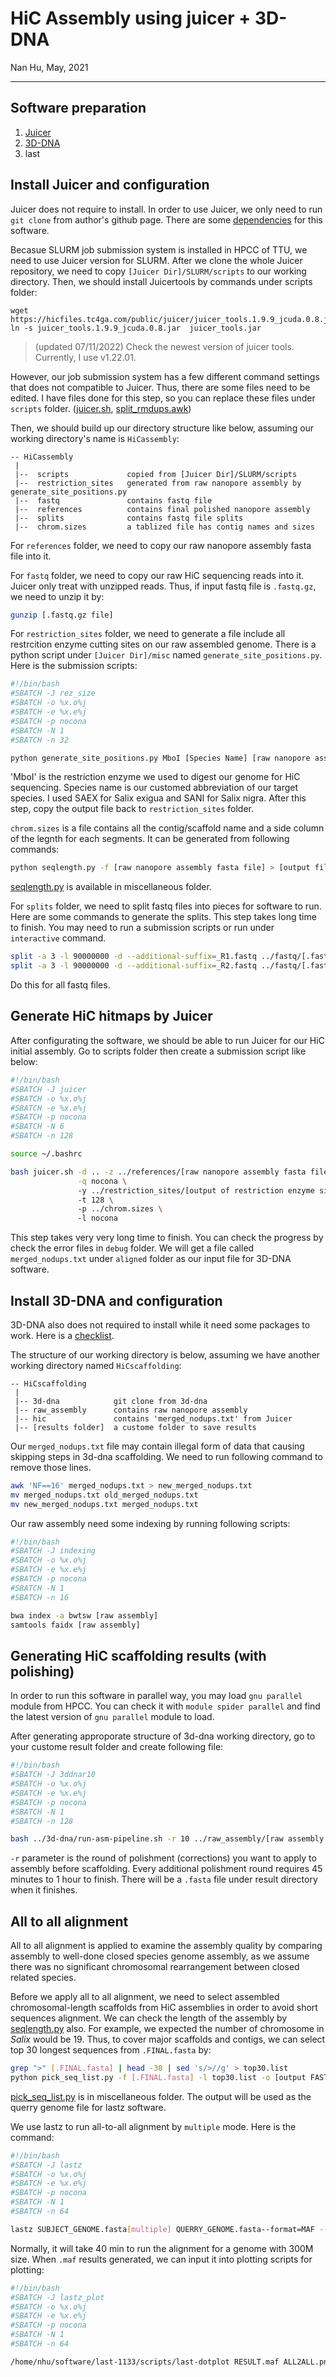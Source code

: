 # HiC Assembly using juicer + 3D-DNA
Nan Hu, May, 2021

---

## Software preparation
1. [Juicer](https://github.com/aidenlab/juicer)
2. [3D-DNA](https://github.com/aidenlab/3d-dna)
3. last

## Install Juicer and configuration
Juicer does not require to install. In order to use Juicer, we only need to run `git clone` from author's github page. There are some [dependencies](https://github.com/aidenlab/juicer#readme) for this software.

Becasue SLURM job submission system is installed in HPCC of TTU, we need to use Juicer version for SLURM. After we clone the whole Juicer repository, we need to copy `[Juicer Dir]/SLURM/scripts` to our working directory. Then, we should install Juicertools by commands under scripts folder:
```
wget https://hicfiles.tc4ga.com/public/juicer/juicer_tools.1.9.9_jcuda.0.8.jar
ln -s juicer_tools.1.9.9_jcuda.0.8.jar  juicer_tools.jar
```
> (updated 07/11/2022) Check the newest version of juicer tools. Currently, I use v1.22.01.

However, our job submission system has a few different command settings that does not compatible to Juicer. Thus, there are some files need to be edited. I have files done for this step, so you can replace these files under `scripts` folder. ([juicer.sh](https://github.com/gudusanjiao/HiCassembly/blob/main/miscellaneous/juicer.sh), [split_rmdups.awk](https://github.com/gudusanjiao/HiCassembly/blob/main/miscellaneous/split_rmdups.awk))

Then, we should build up our directory structure like below, assuming our working directory's name is `HiCassembly`:
```
-- HiCassembly
 |
 |--  scripts             copied from [Juicer Dir]/SLURM/scripts
 |--  restriction_sites   generated from raw nanopore assembly by generate_site_positions.py
 |--  fastq               contains fastq file
 |--  references          contains final polished nanopore assembly
 |--  splits              contains fastq file splits
 |--  chrom.sizes         a tablized file has contig names and sizes
```
For `references` folder, we need to copy our raw nanopore assembly fasta file into it.

For `fastq` folder, we need to copy our raw HiC sequencing reads into it. Juicer only treat with unzipped reads. Thus, if input fastq file is `.fastq.gz`, we need to unzip it by:
```bash
gunzip [.fastq.gz file]
```

For `restriction_sites` folder, we need to generate a file include all restrcition enzyme cutting sites on our raw assembled genome. There is a python script under `[Juicer Dir]/misc` named `generate_site_positions.py`. Here is the submission scripts:
```bash
#!/bin/bash
#SBATCH -J rez_size
#SBATCH -o %x.o%j
#SBATCH -e %x.e%j
#SBATCH -p nocona
#SBATCH -N 1
#SBATCH -n 32

python generate_site_positions.py MboI [Species Name] [raw nanopore assembly fasta file]

```
'MboI' is the restriction enzyme we used to digest our genome for HiC sequencing. Species name is our customed abbreviation of our target species. I used SAEX for Salix exigua and SANI for Salix nigra. After this step, copy the output file back to `restriction_sites` folder.

`chrom.sizes` is a file contains all the contig/scaffold name and a side column of the legnth for each segments. It can be generated from following commands:
```bash
python seqlength.py -f [raw nanopore assembly fasta file] > [output file name]

```
[seqlength.py](https://github.com/gudusanjiao/HiCassembly/blob/main/miscellaneous/seqlength.py) is available in miscellaneous folder.

For `splits` folder, we need to split fastq files into pieces for software to run. Here are some commands to generate the splits. This step takes long time to finish. You may need to run a submission scripts or run under `interactive` command.
```bash
split -a 3 -l 90000000 -d --additional-suffix=_R1.fastq ../fastq/[.fastq files]
split -a 3 -l 90000000 -d --additional-suffix=_R2.fastq ../fastq/[.fastq files]

```
Do this for all fastq files.

## Generate HiC hitmaps by Juicer

After configurating the software, we should be able to run Juicer for our HiC initial assembly. Go to scripts folder then create a submission script like below:
```bash
#!/bin/bash
#SBATCH -J juicer
#SBATCH -o %x.o%j
#SBATCH -e %x.e%j
#SBATCH -p nocona
#SBATCH -N 6
#SBATCH -n 128

source ~/.bashrc

bash juicer.sh -d .. -z ../references/[raw nanopore assembly fasta file] \
               -q nocona \ 
               -y ../restriction_sites/[output of restriction enzyme sites] \ 
               -t 128 \ 
               -p ../chrom.sizes \ 
               -l nocona

```
This step takes very very long time to finish. You can check the progress by check the error files in `debug` folder. We will get a file called `merged_nodups.txt` under `aligned` folder as our input file for 3D-DNA software.

## Install 3D-DNA and configuration
3D-DNA also does not required to install while it need some packages to work. Here is a [checklist](https://github.com/aidenlab/3d-dna#readme).

The structure of our working directory is below, assuming we have another working directory named `HiCscaffolding`:
```
-- HiCscaffolding
 |
 |-- 3d-dna            git clone from 3d-dna
 |-- raw_assembly      contains raw nanopore assembly 
 |-- hic               contains 'merged_nodups.txt' from Juicer
 |-- [results folder]  a custome folder to save results
```
Our `merged_nodups.txt` file may contain illegal form of data that causing skipping steps in 3d-dna scaffolding. We need to run following command to remove those lines.
```bash
awk 'NF==16' merged_nodups.txt > new_merged_nodups.txt
mv merged_nodups.txt old_merged_nodups.txt
mv new_merged_nodups.txt merged_nodups.txt
```

Our raw assembly need some indexing by running following scripts:
```bash
#!/bin/bash
#SBATCH -J indexing
#SBATCH -o %x.o%j
#SBATCH -e %x.e%j
#SBATCH -p nocona
#SBATCH -N 1
#SBATCH -n 16

bwa index -a bwtsw [raw assembly] 
samtools faidx [raw assembly] 
```

## Generating HiC scaffolding results (with polishing)
In order to run this software in parallel way, you may load `gnu parallel` module from HPCC. You can check it with `module spider parallel` and find the latest version of `gnu parallel` module to load.

After generating approporate structure of 3d-dna working directory, go to your custome result folder and create following file:
```bash
#!/bin/bash
#SBATCH -J 3ddnar10
#SBATCH -o %x.o%j
#SBATCH -e %x.e%j
#SBATCH -p nocona
#SBATCH -N 1
#SBATCH -n 128

bash ../3d-dna/run-asm-pipeline.sh -r 10 ../raw_assembly/[raw assembly fasta] ../hic/merged_nodups.txt

```
`-r` parameter is the round of polishment (corrections) you want to apply to assembly before scaffolding. Every additional polishment round requires 45 minutes to 1 hour to finish. There will be a `.fasta` file under result directory when it finishes.

## All to all alignment
All to all alignment is applied to examine the assembly quality by comparing assembly to well-done closed species genome assembly, as we assume there was no significant chromosomal rearrangement between closed related species.

Before we apply all to all alignment, we need to select assembled chromosomal-length scaffolds from HiC assemblies in order to avoid short sequences alignment. We can check the length of the assembly by [seqlength.py](https://github.com/gudusanjiao/HiCassembly/blob/main/miscellaneous/seqlength.py) also. For example, we expected the number of chromosome in *Salix* would be 19. Thus, to cover major scaffolds and contigs, we can select top 30 longest sequences from `.FINAL.fasta` by:
```bash
grep ">" [.FINAL.fasta] | head -30 | sed 's/>//g' > top30.list
python pick_seq_list.py -f [.FINAL.fasta] -l top30.list -o [output FASTA]
```

[pick_seq_list.py](https://github.com/gudusanjiao/HiCassembly/blob/main/miscellaneous/pick_seq_list.py) is in miscellaneous folder. The output will be used as the querry genome file for lastz software. 

We use lastz to run all-to-all alignment by `multiple` mode. Here is the command:
```bash
#!/bin/bash
#SBATCH -J lastz
#SBATCH -o %x.o%j
#SBATCH -e %x.e%j
#SBATCH -p nocona
#SBATCH -N 1
#SBATCH -n 64

lastz SUBJECT_GENOME.fasta[multiple] QUERRY_GENOME.fasta--format=MAF --chain --gapped --transition --maxwordcount=4 --exact=100 --step=20 > RESULTS.maf

```
Normally, it will take 40 min to run the alignment for a genome with 300M size. When `.maf` results generated, we can input it into plotting scripts for plotting:
```bash
#!/bin/bash
#SBATCH -J lastz_plot
#SBATCH -o %x.o%j
#SBATCH -e %x.e%j
#SBATCH -p nocona
#SBATCH -N 1
#SBATCH -n 64

/home/nhu/software/last-1133/scripts/last-dotplot RESULT.maf ALL2ALL.png

```

